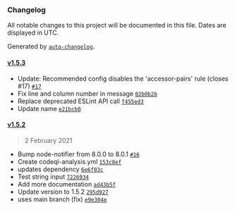 ### Changelog

All notable changes to this project will be documented in this file. Dates are displayed in UTC.

Generated by [`auto-changelog`](https://github.com/CookPete/auto-changelog).

#### [v1.5.3](https://github.com/zeitport/eslint-plugin-json-es/compare/v1.5.2...v1.5.3)

- Update: Recommended config disables the 'accessor-pairs' rule (closes #17) [`#17`](https://github.com/zeitport/eslint-plugin-json-es/issues/17)
- Fix line and column number in message [`02b0b2b`](https://github.com/zeitport/eslint-plugin-json-es/commit/02b0b2b4c487bc3d2ec603e6e5db26ae5b5f2162)
- Replace deprecated ESLint API call [`f455ed3`](https://github.com/zeitport/eslint-plugin-json-es/commit/f455ed3314963fbd11e873d71454ca7540dcd9e3)
- Update name [`e21bcb0`](https://github.com/zeitport/eslint-plugin-json-es/commit/e21bcb04a9d11c430c0157dcf32f17364035e4f4)

#### [v1.5.2](https://github.com/zeitport/eslint-plugin-json-es/compare/v1.5.1...v1.5.2)

> 2 February 2021

- Bump node-notifier from 8.0.0 to 8.0.1 [`#16`](https://github.com/zeitport/eslint-plugin-json-es/pull/16)
- Create codeql-analysis.yml [`153c8ef`](https://github.com/zeitport/eslint-plugin-json-es/commit/153c8efe48adc8e4e2d5efd19414d58f7b305226)
- updates dependency [`6e6f03c`](https://github.com/zeitport/eslint-plugin-json-es/commit/6e6f03c201d8314e4c65b1c2187d8dab0b715127)
- Test string input [`7226934`](https://github.com/zeitport/eslint-plugin-json-es/commit/722693400ae48b933f7c3cc7ef442e72bab7e988)
- Add more documentation [`ad43b5f`](https://github.com/zeitport/eslint-plugin-json-es/commit/ad43b5fe08f8f6ef0dc5bed7ed1d054849d5d7c9)
- Update version to 1.5.2 [`295d927`](https://github.com/zeitport/eslint-plugin-json-es/commit/295d92728def57ef759a01ef566bb1fa4174f3b5)
- uses main branch (fix) [`e9e304e`](https://github.com/zeitport/eslint-plugin-json-es/commit/e9e304e53daeabb6902017d66701330f345709e0)

